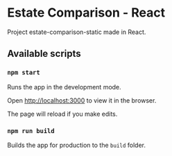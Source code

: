 # Estate Comparison - React

Project estate-comparison-static made in React.

## Available scripts

### `npm start`

Runs the app in the development mode.<br  />

Open [http://localhost:3000](http://localhost:3000) to view it in the browser.

The page will reload if you make edits.<br  />

### `npm run build`

Builds the app for production to the `build` folder.<br  />

